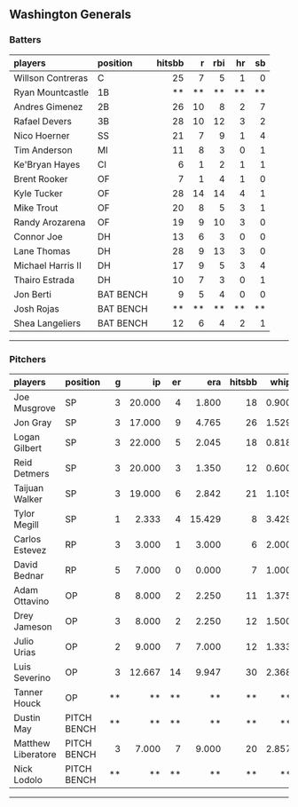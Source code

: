 ## Washington Generals

### Batters

 
|players           |position  | hitsbb|  r| rbi| hr| sb| 
|:-----------------|:---------|------:|--:|---:|--:|--:| 
|Willson Contreras |C         |     25|  7|   5|  1|  0| 
|Ryan Mountcastle  |1B        |     **| **|  **| **| **| 
|Andres Gimenez    |2B        |     26| 10|   8|  2|  7| 
|Rafael Devers     |3B        |     28| 10|  12|  3|  2| 
|Nico Hoerner      |SS        |     21|  7|   9|  1|  4| 
|Tim Anderson      |MI        |     11|  8|   3|  0|  1| 
|Ke'Bryan Hayes    |CI        |      6|  1|   2|  1|  1| 
|Brent Rooker      |OF        |      7|  1|   4|  1|  0| 
|Kyle Tucker       |OF        |     28| 14|  14|  4|  1| 
|Mike Trout        |OF        |     20|  8|   5|  3|  1| 
|Randy Arozarena   |OF        |     19|  9|  10|  3|  0| 
|Connor Joe        |DH        |     13|  6|   3|  0|  0| 
|Lane Thomas       |DH        |     28|  9|  13|  3|  0| 
|Michael Harris II |DH        |     17|  9|   5|  3|  4| 
|Thairo Estrada    |DH        |     10|  7|   3|  0|  1| 
|Jon Berti         |BAT BENCH |      9|  5|   4|  0|  0| 
|Josh Rojas        |BAT BENCH |     **| **|  **| **| **| 
|Shea Langeliers   |BAT BENCH |     12|  6|   4|  2|  1| 


* * *

### Pitchers

 
|players            |position    |  g|     ip| er|    era| hitsbb|  whip| so|  w| sv| 
|:------------------|:-----------|--:|------:|--:|------:|------:|-----:|--:|--:|--:| 
|Joe Musgrove       |SP          |  3| 20.000|  4|  1.800|     18| 0.900| 24|  2|  0| 
|Jon Gray           |SP          |  3| 17.000|  9|  4.765|     26| 1.529| 10|  0|  0| 
|Logan Gilbert      |SP          |  3| 22.000|  5|  2.045|     18| 0.818| 16|  2|  0| 
|Reid Detmers       |SP          |  3| 20.000|  3|  1.350|     12| 0.600| 27|  1|  0| 
|Taijuan Walker     |SP          |  3| 19.000|  6|  2.842|     21| 1.105| 19|  3|  0| 
|Tylor Megill       |SP          |  1|  2.333|  4| 15.429|      8| 3.429|  2|  0|  0| 
|Carlos Estevez     |RP          |  3|  3.000|  1|  3.000|      6| 2.000|  2|  1|  2| 
|David Bednar       |RP          |  5|  7.000|  0|  0.000|      7| 1.000|  8|  1|  2| 
|Adam Ottavino      |OP          |  8|  8.000|  2|  2.250|     11| 1.375|  9|  0|  1| 
|Drey Jameson       |OP          |  3|  8.000|  2|  2.250|     12| 1.500|  8|  0|  0| 
|Julio Urias        |OP          |  2|  9.000|  7|  7.000|     12| 1.333| 10|  1|  0| 
|Luis Severino      |OP          |  3| 12.667| 14|  9.947|     30| 2.368|  9|  1|  0| 
|Tanner Houck       |OP          | **|     **| **|     **|     **|    **| **| **| **| 
|Dustin May         |PITCH BENCH | **|     **| **|     **|     **|    **| **| **| **| 
|Matthew Liberatore |PITCH BENCH |  3|  7.000|  7|  9.000|     20| 2.857|  4|  0|  0| 
|Nick Lodolo        |PITCH BENCH | **|     **| **|     **|     **|    **| **| **| **| 


* * *


